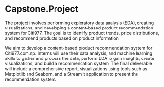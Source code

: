 # Capstone.Project


The project involves performing exploratory data analysis (EDA), creating visualizations, and developing a content-based product recommendation system for Citi977. The goal is to identify product trends, price distributions, and recommend products based on product information 

We aim to develop a content-based product recommendation system for Citi977.com.np. Interns will use their data analysis, and machine learning skills to gather and process the data, perform EDA to gain insights, create visualizations, and build a recommendation system.  The final deliverable will include a comprehensive report, visualizations using tools such as Matplotlib and Seaborn, and a Streamlit application to present the recommendation system.

